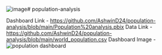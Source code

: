 ![image](https://github.com/user-attachments/assets/6f1e8f11-80b0-4b05-ab52-256a2907dc16)# population-analysis

Dashboard Link - https://github.com/AshwinD24/population-analysis/blob/main/Population%20analysis.pbix
Data Link -  https://github.com/AshwinD24/population-analysis/blob/main/world_population.csv
Dashboard Image - ![population dashboard](https://github.com/user-attachments/assets/7e5a1994-a2e1-4853-9743-61cf9fd3bdfc)
